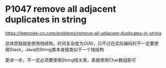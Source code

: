# P1047 remove all adjacent duplicates in string 

https://leetcode-cn.com/problems/remove-all-adjacent-duplicates-in-string

总体思路就是使用栈结构，时间复杂度为$O(N)$，只不过在实际编码时不一定要使用Stack，Java的String类本身就类似于一个栈结构

更进一步，不一定必须要使用String相关类，直接使用Char数组即可


